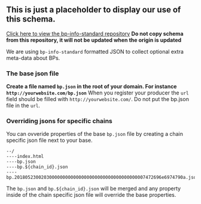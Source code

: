 ## This is just a placeholder to display our use of this schema.
[Click here to view the bp-info-standard repository](https://github.com/eosrio/bp-info-standard)
**Do not copy schema from this repository, it will not be updated when the origin is updated**

We are using `bp-info-standard` formatted JSON to collect optional extra meta-data about BPs.


### The base json file

**Create a file named `bp.json` in the root of your domain. For instance `http://yourwebsite.com/bp.json`**
When you register your producer the `url` field should be filled with `http://yourwebsite.com/`. Do not put the bp.json file in the `url`.

### Overriding jsons for specific chains

You can ovveride properties of the base `bp.json` file by creating a chain specific json file next to your base.

```
--/
----index.html
----bp.json
----bp.${chain_id}.json
----bp.2018052300203000000000000000000000000000000000007472696e6974790a.json
```

The `bp.json` and `bp.${chain_id}.json` will be merged and any property inside of the chain specific json file will override the base properties.
